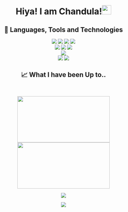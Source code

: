<h1 align="center">Hiya! I am Chandula!<img src="https://raw.githubusercontent.com/MartinHeinz/MartinHeinz/master/wave.gif" width="30px">
</h1>

<h2 align="center">🔧 Languages, Tools and Technologies</h2>
<p align="center">
<IMG SRC="https://img.shields.io/badge/html5-%23E34F26.svg?style=for-the-badge&logo=html5&logoColor=white" />
<IMG SRC="https://img.shields.io/badge/css3-%231572B6.svg?style=for-the-badge&logo=css3&logoColor=white" />
<IMG SRC="https://img.shields.io/badge/javascript-%23323330.svg?style=for-the-badge&logo=javascript&logoColor=%23F7DF1E" />
<IMG SRC="https://img.shields.io/badge/python-3670A0?style=for-the-badge&logo=python&logoColor=ffdd54" />
<br>
<img src="https://img.shields.io/badge/CodePen-white?style=for-the-badge&logo=codepen&logoColor=black" />
<img src="https://img.shields.io/badge/github-%23121011.svg?style=for-the-badge&logo=github&logoColor=white" />
<img src="https://img.shields.io/badge/Visual%20Studio%20Code-0078d7.svg?style=for-the-badge&logo=visual-studio-code&logoColor=white" />
<br>
<img src="https://img.shields.io/badge/Windows_7-003399?style=for-the-badge&logo=windows-xp&logoColor=white" />
<br>
<img src="https://img.shields.io/badge/Netlify-00C7B7?style=for-the-badge&logo=netlify&logoColor=white" />
<img src="https://img.shields.io/badge/Vercel-000000?style=for-the-badge&logo=vercel&logoColor=white" />
</p>
<h2 align="center">📈 What I have been Up to..</h2>
<br>
<p align="center">
<kbd><IMG SRC="https://github-readme-stats.vercel.app/api?username=RedEdge967&show_icons=true&theme=radical" height="150" width="300" ></kbd> <kbd><img src="https://github-readme-stats.vercel.app/api/top-langs/?username=RedEdge967&layout=compact&theme=radical" height="150" width="300" ></kbd>
</p>
<p align="center">
<kbd><IMG SRC="https://github-profile-trophy.vercel.app/?username=RedEdge967&theme=radical"><br></kbd>
</p>
<p align="center">
  <img src="https://komarev.com/ghpvc/?username=RedEdge967&color=dc143c" align="center"/>
</p>
